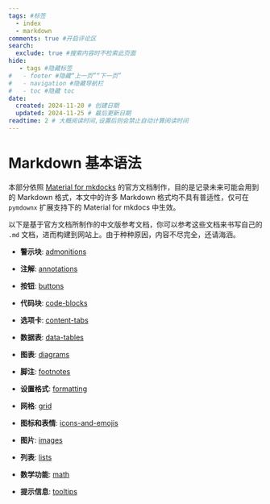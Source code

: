 ```yaml
---
tags: #标签
  - index
  - markdown
comments: true #开启评论区
search:
  exclude: true #搜索内容时不检索此页面
hide:
   - tags #隐藏标签
#   - footer #隐藏“上一页”“下一页”
#   - navigation #隐藏导航栏
#   - toc #隐藏 toc
date:
  created: 2024-11-20 # 创建日期
  updated: 2024-11-25 # 最后更新日期
readtime: 2 # 大概阅读时间,设置后则会禁止自动计算阅读时间
---
```


# Markdown 基本语法

本部分依照 [Material for mkdocks] 的官方文档制作，目的是记录未来可能会用到的 Markdown 格式，本文中的许多 Markdown 格式均不具有普适性，仅可在 `pymdownx` 扩展支持下的 Material for mkdocs 中生效。

以下是基于官方文档所制作的中文版参考文档，你可以参考这些文档来书写自己的 `.md` 文档，进而构建到网站上。由于种种原因，内容不尽完全，还请海涵。

- __警示块__: [admonitions]

- __注解__: [annotations]

- __按钮__: [buttons]

- __代码块__: [code-blocks]

- __选项卡__: [content-tabs]

- __数据表__: [data-tables]

- __图表__: [diagrams]

- __脚注__: [footnotes]

- __设置格式__: [formatting]

- __网格__: [grid]

- __图标和表情__: [icons-and-emojis]

- __图片__: [images]

- __列表__: [lists]

- __数学功能__: [math]

- __提示信息__: [tooltips]

[Material for mkdocks]: https://squidfunk.github.io/mkdocs-material/reference/
[admonitions]: ./admonitions.md
[annotations]: ./annotations.md
[buttons]: ./buttons.md
[code-blocks]: ./code-blocks.md
[content-tabs]: ./content-tabs.md
[data-tables]: ./data-tables.md
[diagrams]: ./data-tables.md
[footnotes]: ./footnotes.md
[formatting]: ./formatting.md
[grid]: ./grid.md
[icons-and-emojis]: ./icons-and-emojis.md
[images]: ./images.md
[lists]: ./lists.md
[math]: ./math.md
[tooltips]: ./tooltips.md
